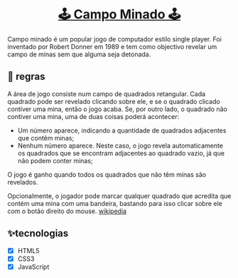 <h1 align="center">
    <a href="https://pt-br.reactjs.org/">🕹 Campo Minado 🕹</a>
</h1>

Campo minado é um popular jogo de computador estilo single player. Foi inventado por Robert Donner em 1989 e tem como objectivo revelar um campo de minas sem que alguma seja detonada. 

## 📜 regras
A área de jogo consiste num campo de quadrados retangular. Cada quadrado pode ser revelado clicando sobre ele, e se o quadrado clicado contiver uma mina, então o jogo acaba. Se, por outro lado, o quadrado não contiver uma mina, uma de duas coisas poderá acontecer:

- Um número aparece, indicando a quantidade de quadrados adjacentes que contêm minas;
- Nenhum número aparece. Neste caso, o jogo revela automaticamente os quadrados que se encontram adjacentes ao quadrado vazio, já que não podem conter minas;

O jogo é ganho quando todos os quadrados que não têm minas são revelados.

Opcionalmente, o jogador pode marcar qualquer quadrado que acredita que contém uma mina com uma bandeira, bastando para isso clicar sobre ele com o botão direito do mouse. [wikipedia](https://pt.wikipedia.org/wiki/campo_minado)

## ✨tecnologias
- [x] HTML5
- [x] CSS3
- [x] JavaScript
